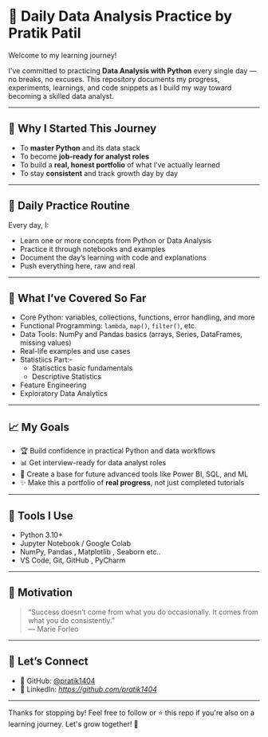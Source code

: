 # 📘 Daily Data Analysis Practice by Pratik Patil

Welcome to my learning journey!

I've committed to practicing **Data Analysis with Python** every single day — no breaks, no excuses. This repository documents my progress, experiments, learnings, and code snippets as I build my way toward becoming a skilled data analyst.

---

## 🚀 Why I Started This Journey

- To **master Python** and its data stack
- To become **job-ready for analyst roles** 
- To build a **real, honest portfolio** of what I’ve actually learned
- To stay **consistent** and track growth day by day

---

## 📅 Daily Practice Routine

Every day, I:
- Learn one or more concepts from Python or Data Analysis
- Practice it through notebooks and examples
- Document the day’s learning with code and explanations
- Push everything here, raw and real


---

## 🧠 What I’ve Covered So Far

- Core Python: variables, collections, functions, error handling, and more
- Functional Programming: `lambda`, `map()`, `filter()`, etc.
- Data Tools: NumPy and Pandas basics (arrays, Series, DataFrames, missing values)
- Real-life examples and use cases
- Statistiics Part:-
  * Statisctics basic fundamentals
  * Descriptive Statistics
- Feature Engineering
- Exploratory Data Analytics  
---

## 📈 My Goals

- 🏆 Build confidence in practical Python and data workflows
- 📊 Get interview-ready for data analyst roles
- 🧾 Create a base for future advanced tools like Power BI, SQL, and ML
- ✨ Make this a portfolio of **real progress**, not just completed tutorials

---

## 💼 Tools I Use

- Python 3.10+
- Jupyter Notebook / Google Colab 
- NumPy, Pandas , Matplotlib , Seaborn etc.. 
- VS Code, Git, GitHub , PyCharm 

---

## 📣 Motivation

> “Success doesn’t come from what you do occasionally. It comes from what you do consistently.”  
> — Marie Forleo

---

## 🤝 Let’s Connect

- 🔗 GitHub: [@pratik1404](https://github.com/pratik1404)
- 🔗 LinkedIn: *https://github.com/pratik1404*

---

Thanks for stopping by! Feel free to follow or ⭐ this repo if you're also on a learning journey. Let's grow together! 💪
